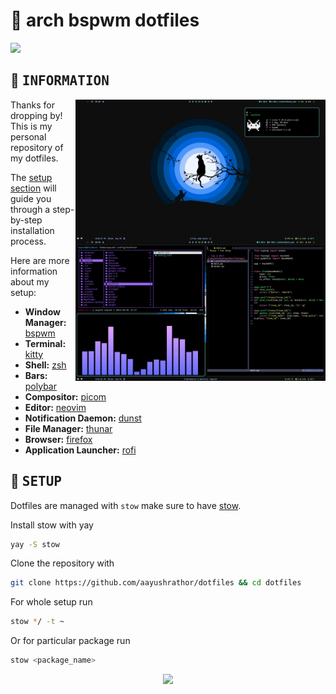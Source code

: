 # :cartwheeling: arch bspwm dotfiles

<p >
 <img  src="https://visitor-badge.glitch.me/badge?page_id=aayushrathor/dotfiles.visitor-badge" >  
 <img  alt="" src="https://img.shields.io/github/repo-size/aayushrathor/dotfiles?style=flat&label=repo-size&color=fb9199&labelColor=1d212a"/>
</p>

<!-- INFORMATION -->
## :herb: <samp>INFORMATION</samp> <img alt="" align="right" src="https://badges.pufler.dev/visits/janleigh/dotfiles?style=for-the-badge&color=A7D9B2&logoColor=white&labelColor=1C2325"/>

   <img src="https://raw.githubusercontent.com/aayushrathor/dotfiles/main/showcase.png" alt="Rice Showcase" align="right" width="400px">

   Thanks for dropping by! This is my personal repository of my dotfiles.

   The [setup section](#-setup) will guide you through a step-by-step installation process.
   
   Here are more information about my setup:

   - **Window Manager:** [bspwm](https://github.com/baskerville/bspwm)
   - **Terminal:** [kitty](https://github.com/kovidgoyal/kitty)
   - **Shell:** [zsh](https://www.zsh.org/)
   - **Bars:** [polybar](https://github.com/polybar/polybar)
   - **Compositor:** [picom](https://github.com/yshui/picom)
   - **Editor:** [neovim](https://github.com/neovim/neovim)
   - **Notification Daemon:** [dunst](https://github.com/dunst-project/dunst)
   - **File Manager:** [thunar](https://github.com/xfce-mirror/thunar)
   - **Browser:** [firefox]()
   - **Application Launcher:** [rofi](https://github.com/davatorium/rofi)

<!-- SETUP -->
## :wrench: <samp>SETUP</samp>

Dotfiles are managed with `stow` make sure to have [stow](https://github.com/aspiers/stow).

Install stow with yay
```sh
yay -S stow
```
Clone the repository with
```sh
git clone https://github.com/aayushrathor/dotfiles && cd dotfiles
```
For whole setup run 
```sh
stow */ -t ~
```
Or for particular package run
```sh
stow <package_name>
```

<p align="center">
   <img src="https://raw.githubusercontent.com/catppuccin/catppuccin/dev/assets/footers/gray0_ctp_on_line.svg?sanitize=true"/>
</p>
